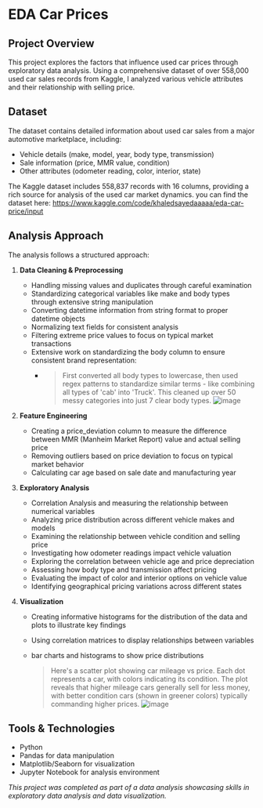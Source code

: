 # EDA Car Prices

## Project Overview
This project explores the factors that influence used car prices through exploratory data analysis. Using a comprehensive dataset of over 558,000 used car sales records from Kaggle, I analyzed various vehicle attributes and their relationship with selling price.

## Dataset
The dataset contains detailed information about used car sales from a major automotive marketplace, including:
- Vehicle details (make, model, year, body type, transmission)
- Sale information (price, MMR value, condition)
- Other attributes (odometer reading, color, interior, state)

The Kaggle dataset includes 558,837 records with 16 columns, providing a rich source for analysis of the used car market dynamics. you can find the dataset here: https://www.kaggle.com/code/khaledsayedaaaaa/eda-car-price/input

## Analysis Approach
The analysis follows a structured approach:

1. **Data Cleaning & Preprocessing**
   - Handling missing values and duplicates through careful examination
   - Standardizing categorical variables like make and body types through extensive string manipulation
   - Converting datetime information from string format to proper datetime objects
   - Normalizing text fields for consistent analysis
   - Filtering extreme price values to focus on typical market transactions
   - Extensive work on standardizing the body column to ensure consistent brand representation:
        - >First converted all body types to lowercase, then used regex patterns to standardize similar terms - like combining all types of 'cab' into 'Truck'. This cleaned up over 50 messy categories into just 7 clear body types.
           ![image](https://github.com/user-attachments/assets/b3ec1373-9eed-45f1-a1ad-6cacc8b7bf21)

     


2. **Feature Engineering**
   - Creating a price_deviation column to measure the difference between MMR (Manheim Market Report) value and actual selling price
   - Removing outliers based on price deviation to focus on typical market behavior
   - Calculating car age based on sale date and manufacturing year

3. **Exploratory Analysis**
   - Correlation Analysis and measuring the relationship between numerical variables
   - Analyzing price distribution across different vehicle makes and models
   - Examining the relationship between vehicle condition and selling price
   - Investigating how odometer readings impact vehicle valuation
   - Exploring the correlation between vehicle age and price depreciation
   - Assessing how body type and transmission affect pricing
   - Evaluating the impact of color and interior options on vehicle value
   - Identifying geographical pricing variations across different states

5. **Visualization**
   - Creating informative histograms for the distribution of the data and plots to illustrate key findings
   - Using correlation matrices to display relationships between variables
   - bar charts and histograms to show price distributions
  
     > Here's a scatter plot showing car mileage vs price. Each dot represents a car, with colors indicating its condition. The plot reveals that higher mileage cars generally sell for less money, with better condition cars (shown in greener colors) typically commanding higher prices.
     ![image](https://github.com/user-attachments/assets/4996e369-3095-4971-8fab-665aa266a6b9)


## Tools & Technologies
- Python
- Pandas for data manipulation
- Matplotlib/Seaborn for visualization
- Jupyter Notebook for analysis environment

*This project was completed as part of a data analysis showcasing skills in exploratory data analysis and data visualization.* 

